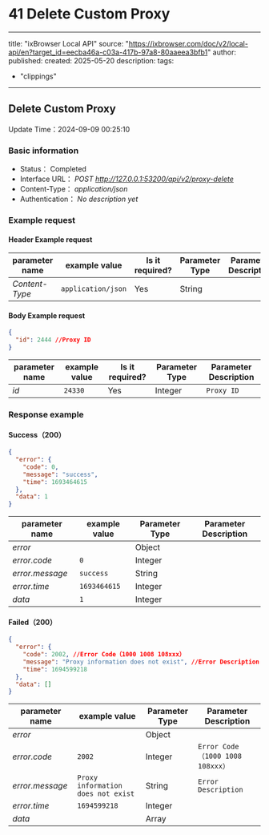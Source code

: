 # 41 Delete Custom Proxy

---
title: "ixBrowser Local API"
source: "https://ixbrowser.com/doc/v2/local-api/en?target_id=eecba46a-c03a-417b-97a8-80aaeea3bfb1"
author:
published:
created: 2025-05-20
description:
tags:
  - "clippings"
---

## Delete Custom Proxy

Update Time：2024-09-09 00:25:10

### Basic information

- Status： Completed
- Interface URL： *POST* *http://127.0.0.1:53200/api/v2/proxy-delete*
- Content-Type： *application/json*
- Authentication： *No description yet*

### Example request

#### Header Example request

| parameter name | example value | Is it required? | Parameter Type | Parameter Description |
| --- | --- | --- | --- | --- |
| *Content-Type* | `application/json` | Yes | String |  |

#### Body Example request

```json
{
  "id": 2444 //Proxy ID
}
```

| parameter name | example value | Is it required? | Parameter Type | Parameter Description |
| --- | --- | --- | --- | --- |
| *id* | `24330` | Yes | Integer | `Proxy ID` |

### Response example

#### Success（200）

```json
{
  "error": {
    "code": 0,
    "message": "success",
    "time": 1693464615
  },
  "data": 1
}
```

| parameter name | example value | Parameter Type | Parameter Description |
| --- | --- | --- | --- |
| *error* |  | Object |  |
| *error.code* | `0` | Integer |  |
| *error.message* | `success` | String |  |
| *error.time* | `1693464615` | Integer |  |
| *data* | `1` | Integer |  |

#### Failed（200）

```json
{
  "error": {
    "code": 2002, //Error Code（1000 1008 108xxx）
    "message": "Proxy information does not exist", //Error Description
    "time": 1694599218
  },
  "data": []
}
```

| parameter name | example value | Parameter Type | Parameter Description |
| --- | --- | --- | --- |
| *error* |  | Object |  |
| *error.code* | `2002` | Integer | `Error Code（1000 1008 108xxx）` |
| *error.message* | `Proxy information does not exist` | String | `Error Description` |
| *error.time* | `1694599218` | Integer |  |
| *data* |  | Array |  |
